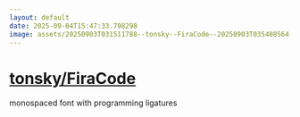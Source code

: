 ```yaml
---
layout: default
date: 2025-09-04T15:47:33.798298
image: assets/20250903T031511788--tonsky--FiraCode--20250903T035408564--cropped.png
---
```


# [tonsky/FiraCode](https://github.com/tonsky/FiraCode)

monospaced font with programming ligatures
